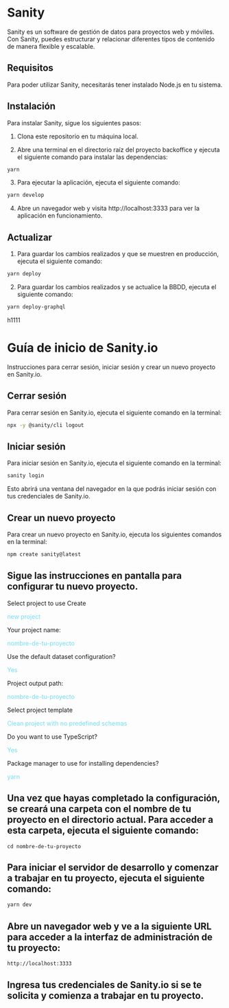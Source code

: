 # Sanity
Sanity es un software de gestión de datos para proyectos web y móviles. Con Sanity, puedes estructurar y relacionar diferentes tipos de contenido de manera flexible y escalable.


## Requisitos
Para poder utilizar Sanity, necesitarás tener instalado Node.js en tu sistema.

## Instalación
Para instalar Sanity, sigue los siguientes pasos:

1. Clona este repositorio en tu máquina local.



2. Abre una terminal en el directorio raíz del proyecto backoffice y ejecuta el siguiente comando para instalar las dependencias:

```bash
yarn
``` 

3. Para ejecutar la aplicación, ejecuta el siguiente comando:

```bash
yarn develop
```

4. Abre un navegador web y visita http://localhost:3333 para ver la aplicación en funcionamiento.


## Actualizar

1. Para guardar los cambios realizados y que se muestren en producción, ejecuta el siguiente comando:

```bash
yarn deploy
```

2. Para guardar los cambios realizados y se actualice la BBDD, ejecuta el siguiente comando:

```bash
yarn deploy-graphql 
```

h1111
  


























# Guía de inicio de Sanity.io

Instrucciones para cerrar sesión, iniciar sesión y crear un nuevo proyecto en Sanity.io.

## Cerrar sesión
Para cerrar sesión en Sanity.io, ejecuta el siguiente comando en la terminal:

```bash
npx -y @sanity/cli logout
```

## Iniciar sesión
Para iniciar sesión en Sanity.io, ejecuta el siguiente comando en la terminal:

```bash
sanity login
 ```
Esto abrirá una ventana del navegador en la que podrás iniciar sesión con tus credenciales de Sanity.io.

## Crear un nuevo proyecto
Para crear un nuevo proyecto en Sanity.io, ejecuta los siguientes comandos en la terminal:

```bash
npm create sanity@latest
```

## Sigue las instrucciones en pantalla para configurar tu nuevo proyecto. 

Select project to use Create 
<p style='color: #72DDF7;'> new project</p>
Your project name:
<p style='color: #72DDF7;'> nombre-de-tu-proyecto</p>
Use the default dataset configuration?
<p style='color: #72DDF7;'>Yes</p>
Project output path:
<p style='color: #72DDF7;'> nombre-de-tu-proyecto</p>
Select project template
<p style='color: #72DDF7;'> Clean project with no predefined schemas</p>
Do you want to use TypeScript?
<p style='color: #72DDF7;'> Yes </p>
Package manager to use for installing dependencies?
 <p style='color: #72DDF7;'>yarn </p>


## Una vez que hayas completado la configuración, se creará una carpeta con el nombre de tu proyecto en el directorio actual. Para acceder a esta carpeta, ejecuta el siguiente comando:
```
cd nombre-de-tu-proyecto
```

## Para iniciar el servidor de desarrollo y comenzar a trabajar en tu proyecto, ejecuta el siguiente comando:
```bash
yarn dev
```

## Abre un navegador web y ve a la siguiente URL para acceder a la interfaz de administración de tu proyecto:
```bash
http://localhost:3333
 ```

## Ingresa tus credenciales de Sanity.io si se te solicita y comienza a trabajar en tu proyecto.

 